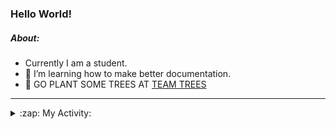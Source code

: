 ### Hello World!

##### About:
- Currently I am a student.
- 🌱 I’m learning how to make better documentation.
- 🌱 GO PLANT SOME TREES AT [TEAM TREES](https://teamtrees.org/)

---
<details>
  <summary>:zap: My Activity:</summary>
  
<!--START_SECTION:waka-->
![Code Time](http://img.shields.io/badge/Code%20Time-1%2C019%20hrs%2022%20mins-blue)

**I'm a Night 🦉** 

```text
🌞 Morning    106 commits    ███░░░░░░░░░░░░░░░░░░░░░░   13.04% 
🌆 Daytime    206 commits    ██████░░░░░░░░░░░░░░░░░░░   25.34% 
🌃 Evening    235 commits    ███████░░░░░░░░░░░░░░░░░░   28.91% 
🌙 Night      266 commits    ████████░░░░░░░░░░░░░░░░░   32.72%

```
📅 **I'm Most Productive on Tuesday** 

```text
Monday       120 commits    ███░░░░░░░░░░░░░░░░░░░░░░   14.76% 
Tuesday      136 commits    ████░░░░░░░░░░░░░░░░░░░░░   16.73% 
Wednesday    121 commits    ███░░░░░░░░░░░░░░░░░░░░░░   14.88% 
Thursday     125 commits    ███░░░░░░░░░░░░░░░░░░░░░░   15.38% 
Friday       104 commits    ███░░░░░░░░░░░░░░░░░░░░░░   12.79% 
Saturday     90 commits     ██░░░░░░░░░░░░░░░░░░░░░░░   11.07% 
Sunday       117 commits    ███░░░░░░░░░░░░░░░░░░░░░░   14.39%

```


📊 **This Week I Spent My Time On** 

```text
🔥 Editors: 
VS Code                  9 hrs 37 mins       █████████████████████████   100.0%

🐱‍💻 Projects: 
TearDrops                3 hrs 52 mins       ██████████░░░░░░░░░░░░░░░   40.27% 
TEA-onboarding-bot       1 hr 57 mins        █████░░░░░░░░░░░░░░░░░░░░   20.37% 
CSF22                    1 hr 11 mins        ███░░░░░░░░░░░░░░░░░░░░░░   12.42% 
advent-of-code-2022      49 mins             ██░░░░░░░░░░░░░░░░░░░░░░░   8.51% 
skillgraff               46 mins             ██░░░░░░░░░░░░░░░░░░░░░░░   8.1%

```


 Last Updated on 31/01/2023 23:04:09 UTC
<!--END_SECTION:waka-->
</details>
